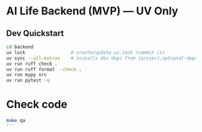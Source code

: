 # AI Life Backend (MVP) — UV Only

## Dev Quickstart
```bash
cd backend
uv lock                 # create/update uv.lock (commit it)
uv sync --all-extras    # installs dev deps from [project.optional-dependencies].dev
uv run ruff check .
uv run ruff format --check .
uv run mypy src
uv run pytest -q
```
# Check code
```bash
make qa
'''